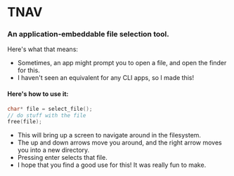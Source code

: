 # TNAV

### An application-embeddable file selection tool.

Here's what that means:

- Sometimes, an app might prompt you to open a file, and open the finder for this.
- I haven't seen an equivalent for any CLI apps, so I made this!

#### Here's how to use it:

```c
char* file = select_file();
// do stuff with the file
free(file);
```

- This will bring up a screen to navigate around in the filesystem.
- The up and down arrows move you around, and the right arrow moves you into a new directory.
- Pressing enter selects that file.
- I hope that you find a good use for this! It was really fun to make.